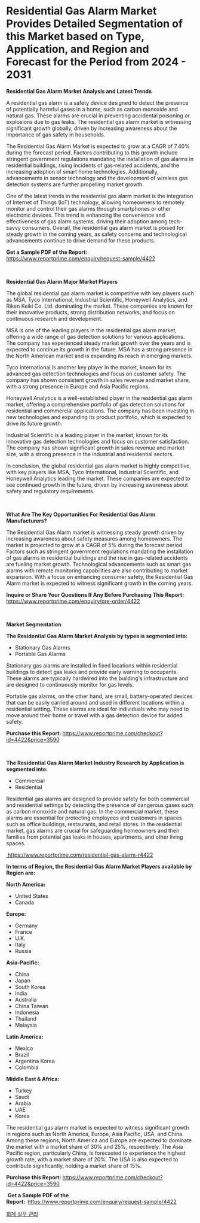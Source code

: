 <p><h1>Residential Gas Alarm Market Provides Detailed Segmentation of this Market based on Type, Application, and Region and Forecast for the Period from 2024 - 2031</h1></p><p><strong>Residential Gas Alarm Market Analysis and Latest Trends</strong></p>
<p><p>A residential gas alarm is a safety device designed to detect the presence of potentially harmful gases in a home, such as carbon monoxide and natural gas. These alarms are crucial in preventing accidental poisoning or explosions due to gas leaks. The residential gas alarm market is witnessing significant growth globally, driven by increasing awareness about the importance of gas safety in households.</p><p>The Residential Gas Alarm Market is expected to grow at a CAGR of 7.40% during the forecast period. Factors contributing to this growth include stringent government regulations mandating the installation of gas alarms in residential buildings, rising incidents of gas-related accidents, and the increasing adoption of smart home technologies. Additionally, advancements in sensor technology and the development of wireless gas detection systems are further propelling market growth.</p><p>One of the latest trends in the residential gas alarm market is the integration of Internet of Things (IoT) technology, allowing homeowners to remotely monitor and control their gas alarms through smartphones or other electronic devices. This trend is enhancing the convenience and effectiveness of gas alarm systems, driving their adoption among tech-savvy consumers. Overall, the residential gas alarm market is poised for steady growth in the coming years, as safety concerns and technological advancements continue to drive demand for these products.</p></p>
<p><strong>Get a Sample PDF of the Report:&nbsp;</strong> <a href="https://www.reportprime.com/enquiry/request-sample/4422">https://www.reportprime.com/enquiry/request-sample/4422</a></p>
<p>&nbsp;</p>
<p><strong>Residential Gas Alarm Major Market Players</strong></p>
<p><p>The global residential gas alarm market is competitive with key players such as MSA, Tyco International, Industrial Scientific, Honeywell Analytics, and Riken Keiki Co. Ltd. dominating the market. These companies are known for their innovative products, strong distribution networks, and focus on continuous research and development.</p><p>MSA is one of the leading players in the residential gas alarm market, offering a wide range of gas detection solutions for various applications. The company has experienced steady market growth over the years and is expected to continue its growth in the future. MSA has a strong presence in the North American market and is expanding its reach in emerging markets.</p><p>Tyco International is another key player in the market, known for its advanced gas detection technologies and focus on customer safety. The company has shown consistent growth in sales revenue and market share, with a strong presence in Europe and Asia Pacific regions.</p><p>Honeywell Analytics is a well-established player in the residential gas alarm market, offering a comprehensive portfolio of gas detection solutions for residential and commercial applications. The company has been investing in new technologies and expanding its product portfolio, which is expected to drive its future growth.</p><p>Industrial Scientific is a leading player in the market, known for its innovative gas detection technologies and focus on customer satisfaction. The company has shown significant growth in sales revenue and market size, with a strong presence in the industrial and residential sectors.</p><p>In conclusion, the global residential gas alarm market is highly competitive, with key players like MSA, Tyco International, Industrial Scientific, and Honeywell Analytics leading the market. These companies are expected to see continued growth in the future, driven by increasing awareness about safety and regulatory requirements.</p></p>
<p>&nbsp;</p>
<p><strong>What Are The Key Opportunities For Residential Gas Alarm Manufacturers?</strong></p>
<p><p>The Residential Gas Alarm market is witnessing steady growth driven by increasing awareness about safety measures among homeowners. The market is projected to grow at a CAGR of 5% during the forecast period. Factors such as stringent government regulations mandating the installation of gas alarms in residential buildings and the rise in gas-related accidents are fueling market growth. Technological advancements such as smart gas alarms with remote monitoring capabilities are also contributing to market expansion. With a focus on enhancing consumer safety, the Residential Gas Alarm market is expected to witness significant growth in the coming years.</p></p>
<p><strong>Inquire or Share Your Questions If Any Before Purchasing This Report:</strong> <a href="https://www.reportprime.com/enquiry/pre-order/4422">https://www.reportprime.com/enquiry/pre-order/4422</a></p>
<p>&nbsp;</p>
<p><strong>Market Segmentation</strong></p>
<p><strong>The Residential Gas Alarm Market Analysis by types is segmented into:</strong></p>
<p><ul><li>Stationary Gas Alarms</li><li>Portable Gas Alarms</li></ul></p>
<p><p>Stationary gas alarms are installed in fixed locations within residential buildings to detect gas leaks and provide early warning to occupants. These alarms are typically hardwired into the building's infrastructure and are designed to continuously monitor for gas levels. </p><p>Portable gas alarms, on the other hand, are small, battery-operated devices that can be easily carried around and used in different locations within a residential setting. These alarms are ideal for individuals who may need to move around their home or travel with a gas detection device for added safety.</p></p>
<p><strong>Purchase this Report:&nbsp;</strong><a href="https://www.reportprime.com/checkout?id=4422&price=3590">https://www.reportprime.com/checkout?id=4422&price=3590</a></p>
<p>&nbsp;</p>
<p><strong>The Residential Gas Alarm Market Industry Research by Application is segmented into:</strong></p>
<p><ul><li>Commercial</li><li>Residential</li></ul></p>
<p><p>Residential gas alarms are designed to provide safety for both commercial and residential settings by detecting the presence of dangerous gases such as carbon monoxide and natural gas. In the commercial market, these alarms are essential for protecting employees and customers in spaces such as office buildings, restaurants, and retail stores. In the residential market, gas alarms are crucial for safeguarding homeowners and their families from potential gas leaks in houses, apartments, and other living spaces.</p></p>
<p><a href="https://www.reportprime.com/residential-gas-alarm-r4422">&nbsp;https://www.reportprime.com/residential-gas-alarm-r4422</a></p>
<p><strong>In terms of Region, the Residential Gas Alarm Market Players available by Region are:</strong></p>
<p>
    <p> <strong> North America: </strong>
        <ul>
            <li>United States</li>
            <li>Canada</li>
        </ul>
        </p> 
    <p> <strong> Europe: </strong>
        <ul>
            <li>Germany</li>
            <li>France</li>
            <li>U.K.</li>
            <li>Italy</li>
            <li>Russia</li>
        </ul>
        </p> 
    <p> <strong> Asia-Pacific: </strong>
        <ul>
            <li>China</li>
            <li>Japan</li>
            <li>South Korea</li>
            <li>India</li>
            <li>Australia</li>
            <li>China Taiwan</li>
            <li>Indonesia</li>
            <li>Thailand</li>
            <li>Malaysia</li>
        </ul>
        </p> 
    <p> <strong> Latin America: </strong>
        <ul>
            <li>Mexico</li>
            <li>Brazil</li>
            <li>Argentina Korea</li>
            <li>Colombia</li>
        </ul>
        </p> 
    <p> <strong> Middle East & Africa: </strong>
        <ul>
            <li>Turkey</li>
            <li>Saudi</li>
            <li>Arabia</li>
            <li>UAE</li>
            <li>Korea</li>
        </ul>
    </p>
    </p>
<p><p>The residential gas alarm market is expected to witness significant growth in regions such as North America, Europe, Asia Pacific, USA, and China. Among these regions, North America and Europe are expected to dominate the market with a market share of 30% and 25%, respectively. The Asia Pacific region, particularly China, is forecasted to experience the highest growth rate, with a market share of 20%. The USA is also expected to contribute significantly, holding a market share of 15%.</p></p>
<p><strong>Purchase this Report: </strong><a href="https://www.reportprime.com/checkout?id=4422&price=3590">https://www.reportprime.com/checkout?id=4422&price=3590</a></p>
<p>&nbsp;<strong>Get a Sample PDF of the Report:&nbsp;&nbsp;</strong><a href="https://www.reportprime.com/enquiry/request-sample/4422">https://www.reportprime.com/enquiry/request-sample/4422</a></p>
<p><strong></strong></p>
<p><p><a href="https://github.com/lzrvbyqzftro57/Market-Research-Report-List-2/blob/main/742004570054.md">회계 실무 관리</a></p></p>